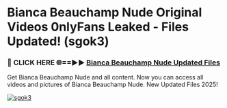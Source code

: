# Bianca Beauchamp Nude Original Videos 0nlyFans Leaked - Files Updated! (sgok3)

<h3>🔴 CLICK HERE 🌐==►► <a href="https://tinyurl.com/5h6xmrr3" rel="nofollow">Bianca Beauchamp Nude Updated Files</a></h3>

Get Bianca Beauchamp Nude and all content. Now you can access all videos and pictures of Bianca Beauchamp Nude. New Updated Files 2025!

[![sgok3](https://i.imgur.com/KVD873Z.gif)](https://tinyurl.com/5h6xmrr3)
